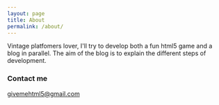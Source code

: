 ```yaml
---
layout: page
title: About
permalink: /about/
---
```


Vintage platfomers lover, I'll try to develop both a fun html5 game and a blog in parallel.
The aim of the blog is to explain the different steps of development.

### Contact me

[givemehtml5@gmail.com](mailto:givemehtml5@gmail.com)